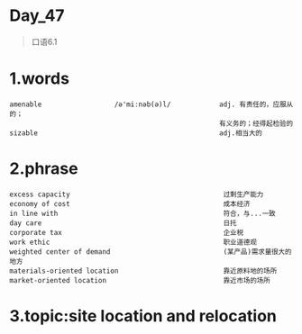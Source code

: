 # Day_47
> 口语6.1
# 1.words
    amenable                  /ə'miːnəb(ə)l/            adj. 有责任的，应服从的；
                                                        有义务的；经得起检验的
    sizable                                             adj.相当大的

# 2.phrase
    excess capacity                                      过剩生产能力
    economy of cost                                      成本经济
    in line with                                         符合，与...一致
    day care                                             日托
    corporate tax                                        企业税
    work ethic                                           职业道德观
    weighted center of demand                            (某产品)需求量很大的地方
    materials-oriented location                          靠近原料地的场所
    market-oriented location                             靠近市场的场所

# 3.topic:site location and relocation











